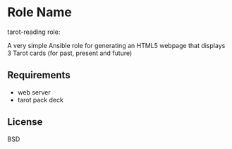 Role Name
=========

tarot-reading role: 

A very simple Ansible role for generating an HTML5 webpage that displays 3 Tarot cards (for past, present and future)

Requirements
------------

- web server
- tarot pack deck


License
-------

BSD

